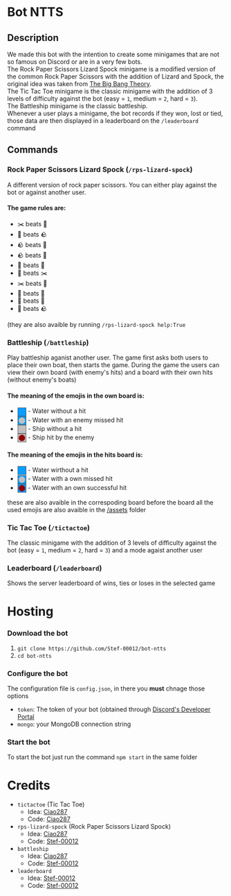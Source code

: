 # Bot NTTS
## Description
We made this bot with the intention to create some minigames that are not so famous on Discord or are in a very few bots.<br />
The Rock Paper Scissors Lizard Spock minigame is a modified version of the common Rock Paper Scissors with the addition of Lizard and Spock, the original idea was taken from [The Big Bang Theory](https://www.imdb.com/title/tt2220955/characters/nm0101152).<br />
The Tic Tac Toe minigame is the classic minigame with the addition of 3 levels of difficulty against the bot (easy = `1`, medium = `2`, hard = `3`).<br />
The Battleship minigame is the classic battleship.<br />
Whenever a user plays a minigame, the bot records if they won, lost or tied, those data are then displayed in a leaderboard on the `/leaderboard` command

## Commands
### Rock Paper Scissors Lizard Spock (`/rps-lizard-spock`)
A different version of rock paper scissors.
You can either play against the bot or against another user.

#### The game rules are:
- ✂️ beats 📰
- 📰 beats 🪨
- 🪨 beats 📰
- 🪨 beats 🦎
- 🦎 beats 🖖
- 🖖 beats ✂️
- ✂️ beats 🦎
- 🦎 beats 📰
- 📰 beats 🖖
- 🖖 beats 🪨

(they are also avaible by running `/rps-lizard-spock help:True`

### Battleship (`/battleship`)
Play battleship aganist another user.
The game first asks both users to place their own boat, then starts the game.
During the game the users can view their own board (with enemy's hits) and a board with their own hits (without enemy's boats)

#### The meaning of the emojis in the own board is:
- <span><img src="/assets/water.png" width="20" style="vertical-align: middle;"></span> - Water without a hit
- <span><img src="/assets/water_miss.png" width="20" style="vertical-align: middle;"></span> - Water with an enemy missed hit
- <span><img src="/assets/ship.png" width="20" style="vertical-align: middle;"></span> - Ship without a hit
- <span><img src="/assets/ship_hit.png" width="20" style="vertical-align: middle;"></span> - Ship hit by the enemy

#### The meaning of the emojis in the hits board is:
- <span><img src="/assets/water.png" width="20" style="vertical-align: middle;"></span> - Water wirthout a hit
- <span><img src="/assets/water_miss.png" width="20" style="vertical-align: middle;"></span> - Water with a own missed hit
- <span><img src="/assets/water_hit.png" width="20" style="vertical-align: middle;"></span> - Water with an own successful hit

these are also avaible in the correspoding board before the board
all the used emojis are also avaible in the [/assets](/assets) folder

### Tic Tac Toe (`/tictactoe`)
The classic minigame with the addition of 3 levels of difficulty against the bot (easy = `1`, medium = `2`, hard = `3`) and a mode agaist another user

### Leaderboard (`/leaderboard`)
Shows the server leaderboard of wins, ties or loses in the selected game

# Hosting

### Download the bot
1. `git clone https://github.com/Stef-00012/bot-ntts`
2. `cd bot-ntts`

### Configure the bot
The configuration file is `config.json`, in there you **must** chnage those options
- `token`: The token of your bot (obtained through [Discord's Developer Portal](https://discord.com/developers)
- `mongo`: your MongoDB connection string

### Start the bot
To start the bot just run the command `npm start` in the same folder

# Credits
- `tictactoe` (Tic Tac Toe)
  - Idea: [Ciao287](https://github.com/Ciao287)
  - Code: [Ciao287](https://github.com/Ciao287)
- `rps-lizard-spock` (Rock Paper Scissors Lizard Spock)
  - Idea: [Ciao287](https://github.com/Ciao287)
  - Code: [Stef-00012](https://github.com/Stef-00012)
- `battleship`
  - Idea: [Ciao287](https://github.com/Ciao287)
  - Code: [Stef-00012](https://github.com/Stef-00012)
- `leaderboard`
  - Idea: [Stef-00012](https://github.com/Stef-00012)
  - Code: [Stef-00012](https://github.com/Stef-00012)
